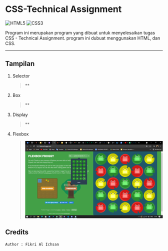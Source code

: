 # CSS-Technical Assignment
<img alt="HTML5" src="https://img.shields.io/badge/html5%20-%23E34F26.svg?&style=for-the-badge&logo=html5&logoColor=white"/> 
<img alt="CSS3" src="https://img.shields.io/badge/css3%20-%231572B6.svg?&style=for-the-badge&logo=css3&logoColor=white"/>

Program ini merupakan program yang dibuat untuk menyelesaikan tugas CSS - Technical Assignment. program ini dubuat menggunakan HTML, dan CSS.
<hr>

## Tampilan

1. Selector
    >**
2. Box
    >**
3. Display
    >**
4. Flexbox
    >![Flexbox](Flexbox/flexFroggy.png)

## Credits

    Author : Fikri Al Ichsan